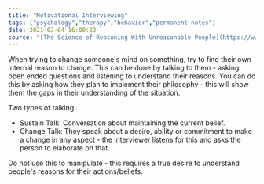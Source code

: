 ```yaml
---
title: "Motivational Interviewing"
tags: ["psychology","therapy","behavior","permanent-notes"]
date: 2021-02-04 16:00:22
source: "[The Science of Reasoning With Unreasonable People](https://www.nytimes.com/2021/01/31/opinion/change-someones-mind.html)"
---
```


When trying to change someone's mind on something, try to find their own internal reason to change. This can be done by talking to them - asking open ended questions and listening to understand their reasons. You can do this by asking how they plan to implement their philosophy - this will show them the gaps in their understanding of the situation.

Two types of talking...

- Sustain Talk: Conversation about maintaining the current belief.
- Change Talk: They speak about a desire, ability or commitment to make a change in any aspect - the interviewer listens for this and asks the person to elaborate on that.

Do not use this to manipulate - this requires a true desire to understand people's reasons for their actions/beliefs.

